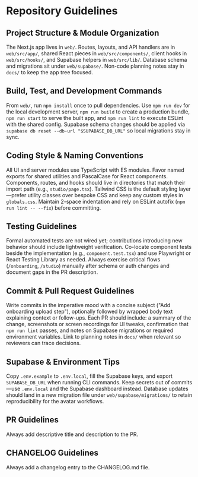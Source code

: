 # Repository Guidelines

## Project Structure & Module Organization
The Next.js app lives in `web/`. Routes, layouts, and API handlers are in `web/src/app/`, shared React pieces in `web/src/components/`, client hooks in `web/src/hooks/`, and Supabase helpers in `web/src/lib/`. Database schema and migrations sit under `web/supabase/`. Non-code planning notes stay in `docs/` to keep the app tree focused.

## Build, Test, and Development Commands
From `web/`, run `npm install` once to pull dependencies. Use `npm run dev` for the local development server, `npm run build` to create a production bundle, `npm run start` to serve the built app, and `npm run lint` to execute ESLint with the shared config. Supabase schema changes should be applied via `supabase db reset --db-url "$SUPABASE_DB_URL"` so local migrations stay in sync.

## Coding Style & Naming Conventions
All UI and server modules use TypeScript with ES modules. Favor named exports for shared utilities and PascalCase for React components. Components, routes, and hooks should live in directories that match their import path (e.g., `studio/page.tsx`). Tailwind CSS is the default styling layer—prefer utility classes over bespoke CSS and keep any custom styles in `globals.css`. Maintain 2-space indentation and rely on ESLint autofix (`npm run lint -- --fix`) before committing.

## Testing Guidelines
Formal automated tests are not wired yet; contributions introducing new behavior should include lightweight verification. Co-locate component tests beside the implementation (e.g., `component.test.tsx`) and use Playwright or React Testing Library as needed. Always exercise critical flows (`/onboarding`, `/studio`) manually after schema or auth changes and document gaps in the PR description.

## Commit & Pull Request Guidelines
Write commits in the imperative mood with a concise subject ("Add onboarding upload step"), optionally followed by wrapped body text explaining context or follow-ups. Each PR should include: a summary of the change, screenshots or screen recordings for UI tweaks, confirmation that `npm run lint` passes, and notes on Supabase migrations or required environment variables. Link to planning notes in `docs/` when relevant so reviewers can trace decisions.

## Supabase & Environment Tips
Copy `.env.example` to `.env.local`, fill the Supabase keys, and export `SUPABASE_DB_URL` when running CLI commands. Keep secrets out of commits—use `.env.local` and the Supabase dashboard instead. Database updates should land in a new migration file under `web/supabase/migrations/` to retain reproducibility for the avatar workflows.

## PR Guidelines
Always add descriptive title and description to the PR.

## CHANGELOG Guidelines
Always add a changelog entry to the CHANGELOG.md file.